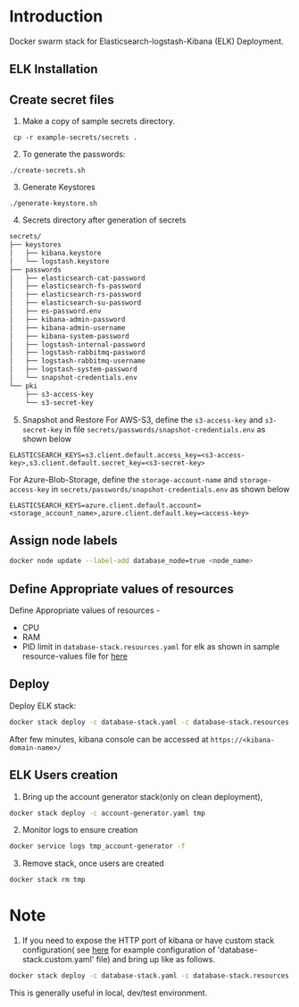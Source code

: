 # Introduction
Docker swarm stack for Elasticsearch-logstash-Kibana (ELK) Deployment.

## ELK Installation
## Create secret files
1. Make a copy of sample secrets directory.
```console
 cp -r example-secrets/secrets .
```
2. To generate the passwords:

```console
./create-secrets.sh
```
3. Generate Keystores
```
./generate-keystore.sh
```
4. Secrets directory after generation of secrets

```sh
secrets/
├── keystores
│   ├── kibana.keystore
│   └── logstash.keystore
├── passwords
│   ├── elasticsearch-cat-password
│   ├── elasticsearch-fs-password
│   ├── elasticsearch-rs-password
│   ├── elasticsearch-su-password
│   ├── es-password.env
│   ├── kibana-admin-password
│   ├── kibana-admin-username
│   ├── kibana-system-password
│   ├── logstash-internal-password
│   ├── logstash-rabbitmq-password
│   ├── logstash-rabbitmq-username
│   ├── logstash-system-password
│   └── snapshot-credentials.env
└── pki
    ├── s3-access-key
    └── s3-secret-key
```

5. Snapshot and Restore 
For AWS-S3, define the `s3-access-key` and `s3-secret-key` in file `secrets/passwords/snapshot-credentials.env` as shown below
```
ELASTICSEARCH_KEYS=s3.client.default.access_key=<s3-access-key>,s3.client.default.secret_key=<s3-secret-key>
```

For Azure-Blob-Storage, define the `storage-account-name` and `storage-access-key` in `secrets/passwords/snapshot-credentials.env` as shown below
```
ELASTICSEARCH_KEYS=azure.client.default.account=<storage_account_name>,azure.client.default.key=<access-key> 
```

## Assign node labels

```sh
docker node update --label-add database_node=true <node_name>
```

## Define Appropriate values of resources

Define Appropriate values of resources -
- CPU 
- RAM 
- PID limit 
in `database-stack.resources.yaml`  for elk as shown in sample resource-values file for [here](example-database-stack.resources.yaml)


## Deploy
Deploy ELK stack:
```sh
docker stack deploy -c database-stack.yaml -c database-stack.resources.yaml database
```
After few minutes, kibana console can be accessed at ``https://<kibana-domain-name>/``
## ELK Users creation
1. Bring up the account generator stack(only on clean deployment),
```sh
docker stack deploy -c account-generator.yaml tmp 
```
2. Monitor logs to ensure creation
```sh
docker service logs tmp_account-generator -f
```
3. Remove stack, once users are created
```sh
docker stack rm tmp 
```
# Note
1. If you need to expose the HTTP port of kibana or have custom stack configuration( see [here](example-database-stack.custom.yaml) for example configuration of 'database-stack.custom.yaml' file)  and bring up like as follows.

```sh
docker stack deploy -c database-stack.yaml -c database-stack.resources.yaml -c database-stack.custom.yaml database
```
This is generally useful in local, dev/test environment.